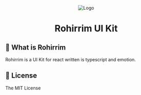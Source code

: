 <div align="center">

![Logo](https://i0.wp.com/www.thewhitetree.org/wp-content/uploads/2016/08/Rohan-Krallar%C4%B1-e1471363880567.jpg)

# Rohirrim UI Kit

</div>

## :scroll: What is Rohirrim

Rohirrim is a UI Kit for react written is typescript and emotion.

## :memo: License

The MIT License
